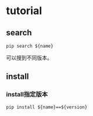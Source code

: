 

# tutorial



## search



```shell
pip search ${name}
```

可以搜到不同版本。



##

## install



### install指定版本



```shell
pip install ${name}==${version}
```


















